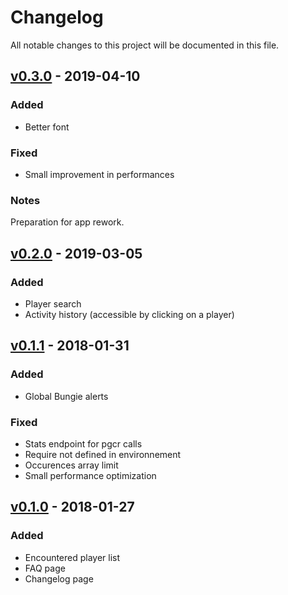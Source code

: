 # Changelog
All notable changes to this project will be documented in this file.

## [v0.3.0] - 2019-04-10
### Added
- Better font

### Fixed
- Small improvement in performances

### Notes
Preparation for app rework.

## [v0.2.0] - 2019-03-05
### Added
- Player search
- Activity history (accessible by clicking on a player)

## [v0.1.1] - 2018-01-31
### Added
- Global Bungie alerts

### Fixed
- Stats endpoint for pgcr calls
- Require not defined in environnement
- Occurences array limit
- Small performance optimization

## [v0.1.0] - 2018-01-27
### Added
- Encountered player list
- FAQ page
- Changelog page

[v0.3.0]: https://github.com/julesrx/gloryreport/releases/tag/v0.3.0
[v0.2.0]: https://github.com/julesrx/gloryreport/releases/tag/v0.2.0
[v0.1.1]: https://github.com/julesrx/gloryreport/releases/tag/v0.1.1
[v0.1.0]: https://github.com/julesrx/gloryreport/releases/tag/v0.1.0
